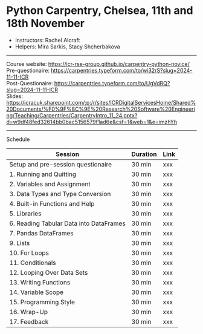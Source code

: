 # Python Carpentry, Chelsea, 11th and 18th November

- Instructors: Rachel Alcraft
- Helpers: Mira Sarkis, Stacy Shcherbakova

---  

Course website: https://icr-rse-group.github.io/carpentry-python-novice/  
Pre-questionaire: https://carpentries.typeform.com/to/wi32rS?slug=2024-11-11-ICR  
Post-Questionaire: https://carpentries.typeform.com/to/UgVdRQ?slug=2024-11-11-ICR  
Slides: https://icracuk.sharepoint.com/:p:/r/sites/ICRDigitalServicesHome/Shared%20Documents/%F0%9F%8C%9E%20Research%20Software%20Engineering/Teaching/Carpentries/CarpentryIntro_11_24.pptx?d=w9df48fed32614bb0bac5156579f1ad6e&csf=1&web=1&e=imzhYh


---  

Schedule

| Session | Duration | Link |
| --- | --- | --- |
| Setup and pre-session questionaire | 30 min | xxx |
| 1. Running and Quitting | 30 min | xxx |
| 2. Variables and Assignment | 30 min | xxx |
| 3. Data Types and Type Conversion | 30 min | xxx |
| 4. Built-in Functions and Help | 30 min | xxx |
| 5. Libraries | 30 min | xxx |
| 6. Reading Tabular Data into DataFrames | 30 min | xxx |
| 7. Pandas DataFrames | 30 min | xxx |
| 9. Lists | 30 min | xxx |
| 10. For Loops | 30 min | xxx |
| 11. Conditionals | 30 min | xxx |
| 12. Looping Over Data Sets | 30 min | xxx |
| 13. Writing Functions | 30 min | xxx |
| 14. Variable Scope | 30 min | xxx |
| 15. Programming Style | 30 min | xxx |
| 16. Wrap-Up | 30 min | xxx |
| 17. Feedback | 30 min | xxx |



